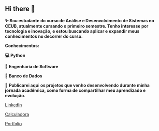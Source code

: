 ## Hi there 👋
**✨ Sou estudante do curso de Análise e Desenvolvimento de Sistemas no CEUB, atualmente cursando o primeiro semestre. Tenho interesse por tecnologia e inovação, e estou buscando aplicar e expandir meus conhecimentos no decorrer do curso.**

**Conhecimentos:**

**💻 Python**

**🔧 Engenharia de Software**

**💾 Banco de Dados**

**🚀 Publicarei aqui os projetos que venho desenvolvendo durante minha jornada acadêmica, como forma de compartilhar meu aprendizado e evolução.**

[LinkedIn](https://www.linkedin.com/in/ana-cecília-sirino)

[Calculadora]( https://anacodeia.github.io/Calculadora/)

[Portfolio]( https://anacodeia.github.io/Portfolio/)



<!--
**anacodeia/Anacodeia** is a ✨ _special_ ✨ repository because its `README.md` (this file) appears on your GitHub profile.

Here are some ideas to get you started:

- 🔭 I’m currently working on ...
- 🌱 I’m currently learning ...
- 👯 I’m looking to collaborate on ...
- 🤔 I’m looking for help with ...
- 💬 Ask me about ...
- 📫 How to reach me: ...
- 😄 Pronouns: ...
- ⚡ Fun fact: ...
-->
